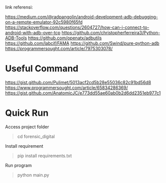 link referensi:

https://medium.com/@radpangolin/android-development-adb-debugging-on-a-remote-emulator-92c5980f65fd
https://stackoverflow.com/questions/2604727/how-can-i-connect-to-android-with-adb-over-tcp
https://github.com/christopherferreira3/Python-ADB-Tools
https://github.com/openatx/adbutils
https://github.com/labcif/FAMA
https://github.com/Swind/pure-python-adb
https://programmersought.com/article/7975303078/

# Useful Command
https://gist.github.com/Pulimet/5013acf2cd5b28e55036c82c91bd56d8
https://www.programmersought.com/article/65834286369/
https://gist.github.com/AnatomicJC/e773dd55ae60ab0b2d6dd2351eb977c1


# Quick Run

Access project folder
 > cd forensic_digital

Install requirement
 > pip install requirements.txt

Run program
 > python main.py